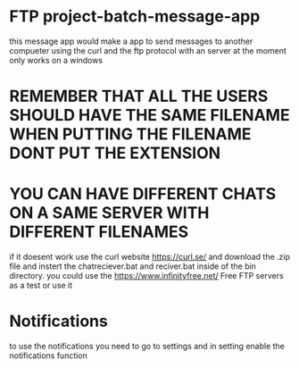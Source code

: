 # FTP project-batch-message-app

this message app would make a app to send messages to another compueter using the curl and the ftp protocol with an server
at the moment only works on a windows

# REMEMBER THAT ALL THE USERS SHOULD HAVE THE SAME FILENAME WHEN PUTTING THE FILENAME DONT PUT THE EXTENSION
# YOU CAN HAVE DIFFERENT CHATS ON A SAME SERVER WITH DIFFERENT FILENAMES
if it doesent work use the curl website https://curl.se/ and download the .zip file and instert the 
chatreciever.bat and reciver.bat inside of the bin directory.
you could use the https://www.infinityfree.net/ Free FTP servers as a test or use it
# Notifications
to use the notifications you need to go to settings and in setting enable the notifications function
